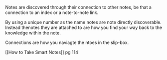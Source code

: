 Notes are discovered through their connection to other notes, be that a connection to an index or a note-to-note link.

By using a unique number as the name notes are note directly discoverable. Instead thenotes they are attached to are how you find your way back to the knowledge within the note.

Connections are how you naviagte the ntoes in the slip-box.

[[How to Take Smart Notes]] pg 114